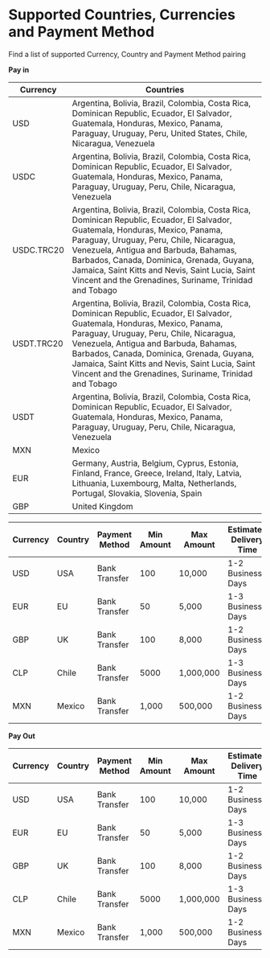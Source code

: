 # Supported Countries, Currencies and Payment Method

Find a list of supported Currency, Country and Payment Method pairing

**Pay in**

| Currency   | Countries                                                                                                                                                                                                                                                                                                                                                                      |
| ---------- | ------------------------------------------------------------------------------------------------------------------------------------------------------------------------------------------------------------------------------------------------------------------------------------------------------------------------------------------------------------------------------ |
| USD        | Argentina, Bolivia, Brazil, Colombia, Costa Rica, Dominican Republic, Ecuador, El Salvador, Guatemala, Honduras, Mexico, Panama, Paraguay, Uruguay, Peru, United States, Chile, Nicaragua, Venezuela                                                                                                                                                                           |
| USDC       | Argentina, Bolivia, Brazil, Colombia, Costa Rica, Dominican Republic, Ecuador, El Salvador, Guatemala, Honduras, Mexico, Panama, Paraguay, Uruguay, Peru, Chile, Nicaragua, Venezuela                                                                                                                                                                                          |
| USDC.TRC20 | Argentina, Bolivia, Brazil, Colombia, Costa Rica, Dominican Republic, Ecuador, El Salvador, Guatemala, Honduras, Mexico, Panama, Paraguay, Uruguay, Peru, Chile, Nicaragua, Venezuela, Antigua and Barbuda, Bahamas, Barbados, Canada, Dominica, Grenada, Guyana, Jamaica, Saint Kitts and Nevis, Saint Lucia, Saint Vincent and the Grenadines, Suriname, Trinidad and Tobago |
| USDT.TRC20 | Argentina, Bolivia, Brazil, Colombia, Costa Rica, Dominican Republic, Ecuador, El Salvador, Guatemala, Honduras, Mexico, Panama, Paraguay, Uruguay, Peru, Chile, Nicaragua, Venezuela, Antigua and Barbuda, Bahamas, Barbados, Canada, Dominica, Grenada, Guyana, Jamaica, Saint Kitts and Nevis, Saint Lucia, Saint Vincent and the Grenadines, Suriname, Trinidad and Tobago |
| USDT       | Argentina, Bolivia, Brazil, Colombia, Costa Rica, Dominican Republic, Ecuador, El Salvador, Guatemala, Honduras, Mexico, Panama, Paraguay, Uruguay, Peru, Chile, Nicaragua, Venezuela                                                                                                                                                                                          |
| MXN        | Mexico                                                                                                                                                                                                                                                                                                                                                                         |
| EUR        | Germany, Austria, Belgium, Cyprus, Estonia, Finland, France, Greece, Ireland, Italy, Latvia, Lithuania, Luxembourg, Malta, Netherlands, Portugal, Slovakia, Slovenia, Spain                                                                                                                                                                                                    |
| GBP        | United Kingdom                                                                                                                                                                                                                                                                                                                                                                 |

<table><thead><tr><th width="117">Currency</th><th>Country</th><th>Payment Method</th><th width="127">Min Amount</th><th width="132">Max Amount</th><th>Estimated Delivery Time</th><th width="145">Fee (Normal)</th><th width="142">Fee (Premium)</th><th>Cut-off Time</th></tr></thead><tbody><tr><td>USD</td><td>USA</td><td>Bank Transfer</td><td>100</td><td>10,000</td><td>1-2 Business Days</td><td>10 USD</td><td>20 USD</td><td>17:00 EST</td></tr><tr><td>EUR</td><td>EU</td><td>Bank Transfer</td><td>50</td><td>5,000</td><td>1-3 Business Days</td><td>8 EUR</td><td>15 EUR</td><td>16:00 CET</td></tr><tr><td>GBP</td><td>UK</td><td>Bank Transfer</td><td>100</td><td>8,000</td><td>1-2 Business Days</td><td>9 GBP</td><td>18 GBP</td><td>17:00 GMT</td></tr><tr><td>CLP</td><td>Chile</td><td>Bank Transfer</td><td>5000</td><td>1,000,000</td><td>1-3 Business Days</td><td>200 CLP</td><td>400 CLP</td><td>18:00 CST</td></tr><tr><td>MXN</td><td>Mexico</td><td>Bank Transfer</td><td>1,000</td><td>500,000</td><td>1-2 Business Days</td><td>500 INR</td><td>1000 INR</td><td>17:00 CST</td></tr></tbody></table>



**Pay Out**

<table><thead><tr><th width="117">Currency</th><th>Country</th><th>Payment Method</th><th width="127">Min Amount</th><th width="132">Max Amount</th><th>Estimated Delivery Time</th><th width="145">Fee (Normal)</th><th width="142">Fee (Premium)</th><th>Cut-off Time</th></tr></thead><tbody><tr><td>USD</td><td>USA</td><td>Bank Transfer</td><td>100</td><td>10,000</td><td>1-2 Business Days</td><td>10 USD</td><td>20 USD</td><td>17:00 EST</td></tr><tr><td>EUR</td><td>EU</td><td>Bank Transfer</td><td>50</td><td>5,000</td><td>1-3 Business Days</td><td>8 EUR</td><td>15 EUR</td><td>16:00 CET</td></tr><tr><td>GBP</td><td>UK</td><td>Bank Transfer</td><td>100</td><td>8,000</td><td>1-2 Business Days</td><td>9 GBP</td><td>18 GBP</td><td>17:00 GMT</td></tr><tr><td>CLP</td><td>Chile</td><td>Bank Transfer</td><td>5000</td><td>1,000,000</td><td>1-3 Business Days</td><td>200 CLP</td><td>400 CLP</td><td>18:00 CST</td></tr><tr><td>MXN</td><td>Mexico</td><td>Bank Transfer</td><td>1,000</td><td>500,000</td><td>1-2 Business Days</td><td>500 INR</td><td>1000 INR</td><td>17:00 CST</td></tr></tbody></table>
